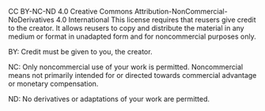 CC BY-NC-ND 4.0
Creative Commons Attribution-NonCommercial-NoDerivatives 4.0 International
This license requires that reusers give credit to the creator. It allows reusers to copy and distribute the material in any medium or format in unadapted form and for noncommercial purposes only.


BY: Credit must be given to you, the creator.

NC: Only noncommercial use of your work is permitted.
Noncommercial means not primarily intended for or directed towards commercial advantage or monetary compensation.

ND: No derivatives or adaptations of your work are permitted.
